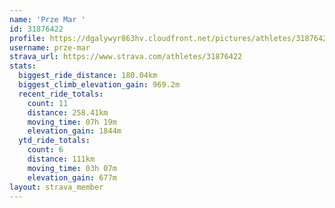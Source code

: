 ```yaml
---
name: 'Prze Mar '
id: 31876422
profile: https://dgalywyr863hv.cloudfront.net/pictures/athletes/31876422/22548952/6/large.jpg
username: prze-mar
strava_url: https://www.strava.com/athletes/31876422
stats:
  biggest_ride_distance: 180.04km
  biggest_climb_elevation_gain: 969.2m
  recent_ride_totals:
    count: 11
    distance: 258.41km
    moving_time: 07h 19m
    elevation_gain: 1844m
  ytd_ride_totals:
    count: 6
    distance: 111km
    moving_time: 03h 07m
    elevation_gain: 677m
layout: strava_member
--- 
```

